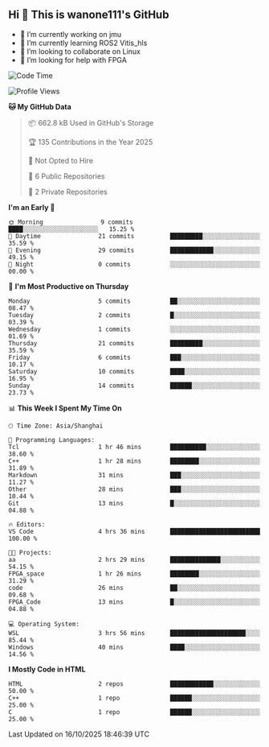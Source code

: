 ## Hi  👋 This is wanone111's GitHub

- 🔭 I’m currently working on jmu
- 🌱 I’m currently learning ROS2 Vitis_hls
- 👯 I’m looking to collaborate on Linux
- 🤔 I’m looking for help with FPGA
<!--
**wanone111/wanone111** is a ✨ _special_ ✨ repository because its `README.md` (this file) appears on your GitHub profile.

Here are some ideas to get you started:

- 🔭 I’m currently working on jmu
- 🌱 I’m currently learning ...
- 👯 I’m looking to collaborate on ...
- 🤔 I’m looking for help with ...
- 💬 Ask me about ...
- 📫 How to reach me: ...
- 😄 Pronouns: ...
- ⚡ Fun fact: ...
-->



<!--START_SECTION:waka-->
![Code Time](http://img.shields.io/badge/Code%20Time-54%20hrs%2015%20mins-blue)

![Profile Views](http://img.shields.io/badge/Profile%20Views-35-blue)

**🐱 My GitHub Data** 

> 📦 662.8 kB Used in GitHub's Storage 
 > 
> 🏆 135 Contributions in the Year 2025
 > 
> 🚫 Not Opted to Hire
 > 
> 📜 6 Public Repositories 
 > 
> 🔑 2 Private Repositories 
 > 
**I'm an Early 🐤** 

```text
🌞 Morning                9 commits           ████░░░░░░░░░░░░░░░░░░░░░   15.25 % 
🌆 Daytime                21 commits          █████████░░░░░░░░░░░░░░░░   35.59 % 
🌃 Evening                29 commits          ████████████░░░░░░░░░░░░░   49.15 % 
🌙 Night                  0 commits           ░░░░░░░░░░░░░░░░░░░░░░░░░   00.00 % 
```
📅 **I'm Most Productive on Thursday** 

```text
Monday                   5 commits           ██░░░░░░░░░░░░░░░░░░░░░░░   08.47 % 
Tuesday                  2 commits           █░░░░░░░░░░░░░░░░░░░░░░░░   03.39 % 
Wednesday                1 commits           ░░░░░░░░░░░░░░░░░░░░░░░░░   01.69 % 
Thursday                 21 commits          █████████░░░░░░░░░░░░░░░░   35.59 % 
Friday                   6 commits           ███░░░░░░░░░░░░░░░░░░░░░░   10.17 % 
Saturday                 10 commits          ████░░░░░░░░░░░░░░░░░░░░░   16.95 % 
Sunday                   14 commits          ██████░░░░░░░░░░░░░░░░░░░   23.73 % 
```


📊 **This Week I Spent My Time On** 

```text
🕑︎ Time Zone: Asia/Shanghai

💬 Programming Languages: 
Tcl                      1 hr 46 mins        ██████████░░░░░░░░░░░░░░░   38.60 % 
C++                      1 hr 28 mins        ████████░░░░░░░░░░░░░░░░░   31.89 % 
Markdown                 31 mins             ███░░░░░░░░░░░░░░░░░░░░░░   11.27 % 
Other                    28 mins             ███░░░░░░░░░░░░░░░░░░░░░░   10.44 % 
Git                      13 mins             █░░░░░░░░░░░░░░░░░░░░░░░░   04.88 % 

🔥 Editors: 
VS Code                  4 hrs 36 mins       █████████████████████████   100.00 % 

🐱‍💻 Projects: 
aa                       2 hrs 29 mins       ██████████████░░░░░░░░░░░   54.15 % 
FPGA_space               1 hr 26 mins        ████████░░░░░░░░░░░░░░░░░   31.29 % 
code                     26 mins             ██░░░░░░░░░░░░░░░░░░░░░░░   09.68 % 
FPGA_Code                13 mins             █░░░░░░░░░░░░░░░░░░░░░░░░   04.88 % 

💻 Operating System: 
WSL                      3 hrs 56 mins       █████████████████████░░░░   85.44 % 
Windows                  40 mins             ████░░░░░░░░░░░░░░░░░░░░░   14.56 % 
```

**I Mostly Code in HTML** 

```text
HTML                     2 repos             ████████████░░░░░░░░░░░░░   50.00 % 
C++                      1 repo              ██████░░░░░░░░░░░░░░░░░░░   25.00 % 
C                        1 repo              ██████░░░░░░░░░░░░░░░░░░░   25.00 % 
```




 Last Updated on 16/10/2025 18:46:39 UTC
<!--END_SECTION:waka-->

